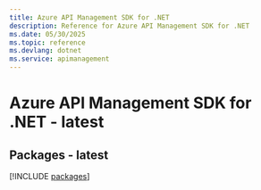 ```yaml
---
title: Azure API Management SDK for .NET
description: Reference for Azure API Management SDK for .NET
ms.date: 05/30/2025
ms.topic: reference
ms.devlang: dotnet
ms.service: apimanagement
---
```

# Azure API Management SDK for .NET - latest
## Packages - latest
[!INCLUDE [packages](api-management-index.md)]